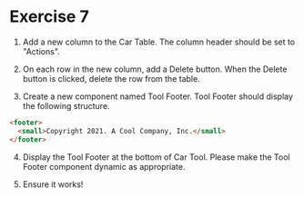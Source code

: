 # Exercise 7

1. Add a new column to the Car Table. The column header should be set to "Actions".

2. On each row in the new column, add a Delete button. When the Delete button is clicked, delete the row from the table.

3. Create a new component named Tool Footer. Tool Footer should display the following structure.

```html
<footer>
  <small>Copyright 2021. A Cool Company, Inc.</small>
</footer>
```

4. Display the Tool Footer at the bottom of Car Tool. Please make the Tool Footer component dynamic as appropriate.

5. Ensure it works!
